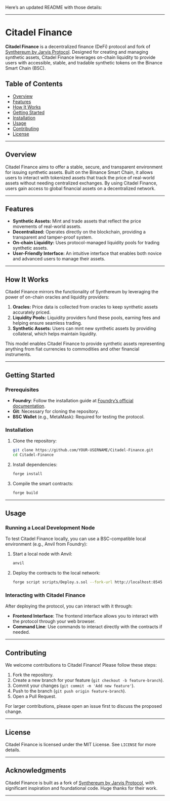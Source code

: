 Here’s an updated README with those details:

---

# Citadel Finance

**Citadel Finance** is a decentralized finance (DeFi) protocol and fork of [Synthereum by Jarvis Protocol](https://jarvis.network/). Designed for creating and managing synthetic assets, Citadel Finance leverages on-chain liquidity to provide users with accessible, stable, and tradable synthetic tokens on the Binance Smart Chain (BSC).

## Table of Contents

- [Overview](#overview)
- [Features](#features)
- [How It Works](#how-it-works)
- [Getting Started](#getting-started)
- [Installation](#installation)
- [Usage](#usage)
- [Contributing](#contributing)
- [License](#license)

---

## Overview

Citadel Finance aims to offer a stable, secure, and transparent environment for issuing synthetic assets. Built on the Binance Smart Chain, it allows users to interact with tokenized assets that track the price of real-world assets without needing centralized exchanges. By using Citadel Finance, users gain access to global financial assets on a decentralized network.

---

## Features

- **Synthetic Assets:** Mint and trade assets that reflect the price movements of real-world assets.
- **Decentralized:** Operates directly on the blockchain, providing a transparent and tamper-proof system.
- **On-chain Liquidity:** Uses protocol-managed liquidity pools for trading synthetic assets.
- **User-Friendly Interface:** An intuitive interface that enables both novice and advanced users to manage their assets.

---

## How It Works

Citadel Finance mirrors the functionality of Synthereum by leveraging the power of on-chain oracles and liquidity providers:

1. **Oracles:** Price data is collected from oracles to keep synthetic assets accurately priced.
2. **Liquidity Pools:** Liquidity providers fund these pools, earning fees and helping ensure seamless trading.
3. **Synthetic Assets:** Users can mint new synthetic assets by providing collateral, which helps maintain liquidity.

This model enables Citadel Finance to provide synthetic assets representing anything from fiat currencies to commodities and other financial instruments.

---

## Getting Started

### Prerequisites

- **Foundry**: Follow the installation guide at [Foundry’s official documentation](https://book.getfoundry.sh/).
- **Git**: Necessary for cloning the repository.
- **BSC Wallet** (e.g., MetaMask): Required for testing the protocol.

### Installation

1. Clone the repository:

   ```bash
   git clone https://github.com/YOUR-USERNAME/Citadel-Finance.git
   cd Citadel-Finance
   ```

2. Install dependencies:

   ```bash
   forge install
   ```

3. Compile the smart contracts:

   ```bash
   forge build
   ```

---

## Usage

### Running a Local Development Node

To test Citadel Finance locally, you can use a BSC-compatible local environment (e.g., Anvil from Foundry):

1. Start a local node with Anvil:

   ```bash
   anvil
   ```

2. Deploy the contracts to the local network:

   ```bash
   forge script scripts/Deploy.s.sol --fork-url http://localhost:8545 --broadcast
   ```

### Interacting with Citadel Finance

After deploying the protocol, you can interact with it through:

- **Frontend Interface**: The frontend interface allows you to interact with the protocol through your web browser.
- **Command Line**: Use commands to interact directly with the contracts if needed.

---

## Contributing

We welcome contributions to Citadel Finance! Please follow these steps:

1. Fork the repository.
2. Create a new branch for your feature (`git checkout -b feature-branch`).
3. Commit your changes (`git commit -m 'Add new feature'`).
4. Push to the branch (`git push origin feature-branch`).
5. Open a Pull Request.

For larger contributions, please open an issue first to discuss the proposed change.

---

## License

Citadel Finance is licensed under the MIT License. See `LICENSE` for more details.

---

## Acknowledgments

Citadel Finance is built as a fork of [Synthereum by Jarvis Protocol](https://jarvis.network/), with significant inspiration and foundational code. Huge thanks for their work.

--- 
